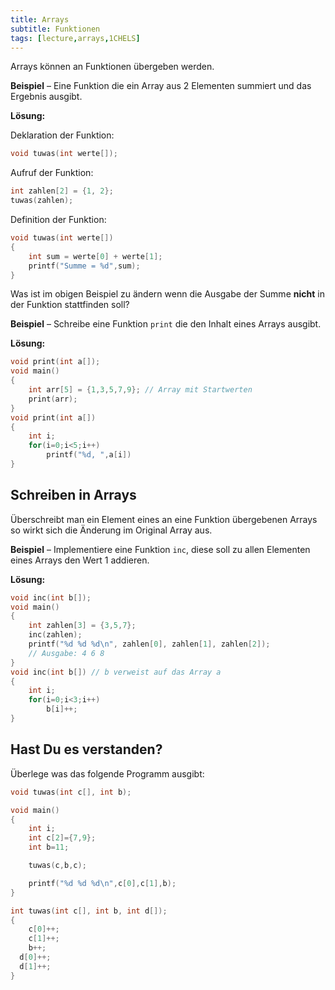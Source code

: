 ```yaml
---
title: Arrays
subtitle: Funktionen
tags: [lecture,arrays,1CHELS]
---
```



Arrays können an Funktionen übergeben werden.

**Beispiel** – Eine Funktion die ein Array aus 2 Elementen summiert und das Ergebnis ausgibt.

**Lösung:**

Deklaration der Funktion:
```c
void tuwas(int werte[]);
```

Aufruf der Funktion:
```c
int zahlen[2] = {1, 2};
tuwas(zahlen);
```

Definition der Funktion:
```c
void tuwas(int werte[])
{
	int sum = werte[0] + werte[1];
	printf("Summe = %d",sum);
}
```

Was ist im obigen Beispiel zu ändern wenn die Ausgabe der Summe **nicht** in der Funktion stattfinden soll?



**Beispiel** – Schreibe eine Funktion `print` die den Inhalt eines Arrays ausgibt.

**Lösung:**

```c
void print(int a[]);
void main()
{
	int arr[5] = {1,3,5,7,9}; // Array mit Startwerten
	print(arr);
}
void print(int a[])
{
	int i;
	for(i=0;i<5;i++)
		printf("%d, ",a[i])
}
```



## Schreiben in Arrays

Überschreibt man ein Element eines an eine Funktion übergebenen Arrays so wirkt sich die Änderung im Original Array aus.

**Beispiel** – Implementiere eine Funktion `inc`, diese soll zu allen Elementen eines Arrays den Wert 1 addieren.

**Lösung:**

```c
void inc(int b[]);
void main()
{
	int zahlen[3] = {3,5,7};
	inc(zahlen);
	printf("%d %d %d\n", zahlen[0], zahlen[1], zahlen[2]); 
	// Ausgabe: 4 6 8
}
void inc(int b[]) // b verweist auf das Array a
{
	int i;
	for(i=0;i<3;i++)
		b[i]++;
}
```



## Hast Du es verstanden?

Überlege was das folgende Programm ausgibt:
```c
void tuwas(int c[], int b);

void main()
{
	int i;
	int c[2]={7,9};
	int b=11;

	tuwas(c,b,c);

	printf("%d %d %d\n",c[0],c[1],b);
}

int tuwas(int c[], int b, int d[]);
{
	c[0]++;
	c[1]++;
	b++;
  d[0]++;
  d[1]++;
}
```





